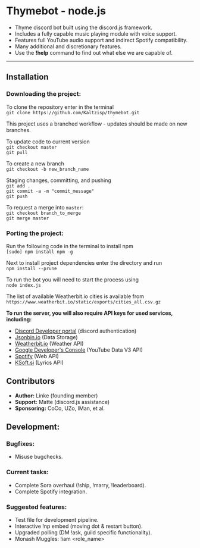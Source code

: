 # Thymebot - node.js
* Thyme discord bot built using the discord.js framework.
* Includes a fully capable music playing module with voice support.
* Features full YouTube audio support and indirect Spotify compatibility.
* Many additional and discretionary features.
* Use the **!help** command to find out what else we are capable of.
___
## Installation
### Downloading the project:
To clone the repository enter in the terminal<br>
`git clone https://github.com/Kaltzisp/thymebot.git`

This project uses a branched workflow - updates should be made on new branches.

To update code to current version<br>
`git checkout master`<br>
`git pull`

To create a new branch<br>
`git checkout -b new_branch_name`

Staging changes, committing, and pushing<br>
`git add .`<br>
`git commit -a -m "commit_message"`<br>
`git push`<br>

To request a merge into `master`:<br>
`git checkout branch_to_merge`<br>
`git merge master`<br>

### Porting the project:

Run the following code in the terminal to install npm<br>
`[sudo] npm install npm -g`

Next to install project dependencies enter the directory and run<br>
`npm install --prune`

To run the bot you will need to start the process using<br>
`node index.js`

The list of available Weatherbit.io cities is available from<br>
`https://www.weatherbit.io/static/exports/cities_all.csv.gz`

**To run the server, you will also require API keys for used services, including:**
- [Discord Developer portal](https://discord.com/developers/) (discord authentication)
- [Jsonbin.io](jsonbin.io) (Data Storage)
- [Weatherbit.io](weatherbit.io) (Weather API)
- [Google Developer's Console](https://console.developers.google.com/) (YouTube Data V3 API)
- [Spotify](https://developer.spotify.com/) (Web API)
- [KSoft.si](ksoft.si) (Lyrics API)

## Contributors
*  **Author:** Linke (founding member)
*  **Support:** Matte (discord.js assistance)
*  **Sponsoring:** CoCo, UZo, IMan, et al.

## Development:
### Bugfixes:
* Misuse bugchecks.

### Current tasks:
* Complete Sora overhaul (!ship, !marry, !leaderboard).
* Complete Spotify integration.

### Suggested features:
* Test file for development pipeline.
* Interactive !np embed (moving dot & restart button).
* Upgraded polling (DM !ask, guild specific functionality).
* Monash Muggles: !iam <role_name>